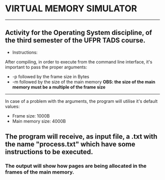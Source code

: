 # VIRTUAL MEMORY SIMULATOR
___
## Activity for the Operating System discipline, of the third semester of the UFPR TADS course.

- Instructions:

After compiling, in order to execute from the command line interface, it's important to pass the proper arguments:

- -p followed by the frame size in Bytes
- -m followed by the size of the main memory
**OBS: the size of the main memory must be a multiple of the frame size**
___ 

In case of a problem with the arguments, the program will utilise it's default values:
- Frame size: 1000B
- Main memory size: 4000B


## The program will receive, as input file, a .txt with the name "process.txt" which have some instructions to be executed.

### The output will show how pages are being allocated in the frames of the main memory.
